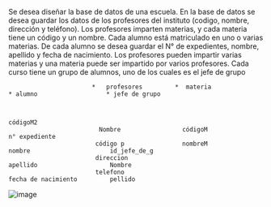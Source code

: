 Se desea diseñar la base de datos de una escuela. 
En la base de datos se desea guardar los datos de los  profesores del instituto (codigo, nombre, dirección y teléfono). 
Los profesores imparten materias, y cada materia tiene un código y un nombre. 
Cada alumno está matriculado en uno o varias materias. 
De cada alumno se desea guardar el N° de expedientes, nombre, apellido y fecha de nacimiento. 
Los profesores pueden impartir varias materias y una materia puede ser impartido por varios profesores.
Cada curso tiene un grupo de alumnos, uno de los cuales es el jefe de grupo                             





                      




                           *   profesores         *  materia               * alumno                   * jefe de grupo 


                                                                            códigoM2
                             Nombre                 códigoM                 n° expediente 
                            código p                nombreM                 nombre                      id_jefe_de_g    
                            direccion                                       apellido                    Nombre
                            telefono                                        fecha de nacimiento         pellido                 

                                         
 



![image](https://user-images.githubusercontent.com/101213081/173920195-7f1f102f-2385-40aa-a3dc-d6d9cdadc614.png)
                                         
